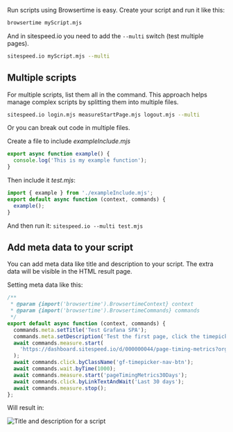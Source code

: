 Run scripts using Browsertime is easy. Create your script and run it like this:

```bash
browsertime myScript.mjs
```

And in sitespeed.io you need to add the `--multi` switch (test multiple pages).

```bash
sitespeed.io myScript.mjs --multi
```

## Multiple scripts

For multiple scripts, list them all in the command. This approach helps manage complex scripts by splitting them into multiple files.

```bash
sitespeed.io login.mjs measureStartPage.mjs logout.mjs --multi
```

Or you can break out code in multiple files.

Create a file to include *exampleInclude.mjs*

```JavaScript
export async function example() {
  console.log('This is my example function');
}
```

Then include it *test.mjs*:

```JavaScript
import { example } from './exampleInclude.mjs';
export default async function (context, commands) {
  example();
}
```
And then run it: `sitespeed.io --multi test.mjs`

## Add meta data to your script

You can add meta data like title and description to your script. The extra data will be visible in the HTML result page.

Setting meta data like this:

~~~javascript
/**
 * @param {import('browsertime').BrowsertimeContext} context
 * @param {import('browsertime').BrowsertimeCommands} commands
 */
export default async function (context, commands) {
  commands.meta.setTitle('Test Grafana SPA');
  commands.meta.setDescription('Test the first page, click the timepicker and then choose <b>Last 30 days</b> and measure that page.');
  await commands.measure.start(
    'https://dashboard.sitespeed.io/d/000000044/page-timing-metrics?orgId=1','pageTimingMetricsDefault'
  );
  await commands.click.byClassName('gf-timepicker-nav-btn');
  await commands.wait.byTime(1000);
  await commands.measure.start('pageTimingMetrics30Days');
  await commands.click.byLinkTextAndWait('Last 30 days');
  await commands.measure.stop();
};
~~~

Will result in:

![Title and description for a script](https://www.sitespeed.io/img/titleanddesc.png)